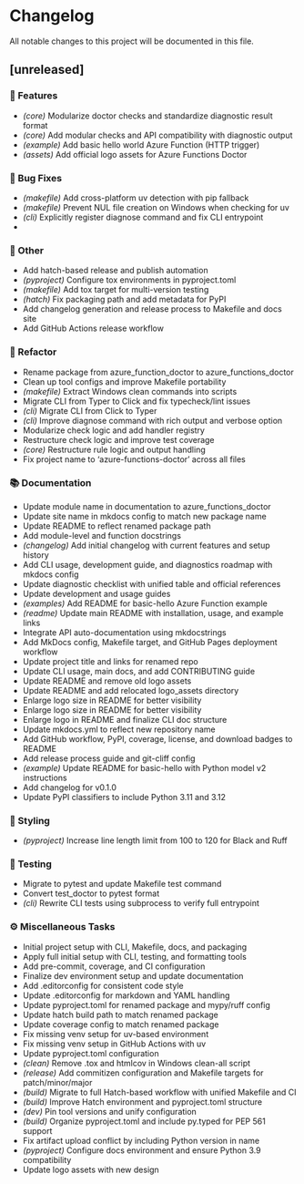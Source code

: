 # Changelog

All notable changes to this project will be documented in this file.

## [unreleased]

### 🚀 Features

- *(core)* Modularize doctor checks and standardize diagnostic result format
- *(core)* Add modular checks and API compatibility with diagnostic output
- *(example)* Add basic hello world Azure Function (HTTP trigger)
- *(assets)* Add official logo assets for Azure Functions Doctor

### 🐛 Bug Fixes

- *(makefile)* Add cross-platform uv detection with pip fallback
- *(makefile)* Prevent NUL file creation on Windows when checking for uv
- *(cli)* Explicitly register diagnose command and fix CLI entrypoint
- 
### 💼 Other

- Add hatch-based release and publish automation
- *(pyproject)* Configure tox environments in pyproject.toml
- *(makefile)* Add tox target for multi-version testing
- *(hatch)* Fix packaging path and add metadata for PyPI
- Add changelog generation and release process to Makefile and docs site
- Add GitHub Actions release workflow

### 🚜 Refactor

- Rename package from azure_function_doctor to azure_functions_doctor
- Clean up tool configs and improve Makefile portability
- *(makefile)* Extract Windows clean commands into scripts
- Migrate CLI from Typer to Click and fix typecheck/lint issues
- *(cli)* Migrate CLI from Click to Typer
- *(cli)* Improve diagnose command with rich output and verbose option
- Modularize check logic and add handler registry
- Restructure check logic and improve test coverage
- *(core)* Restructure rule logic and output handling
- Fix project name to ‘azure-functions-doctor’ across all files

### 📚 Documentation

- Update module name in documentation to azure_functions_doctor
- Update site name in mkdocs config to match new package name
- Update README to reflect renamed package path
- Add module-level and function docstrings
- *(changelog)* Add initial changelog with current features and setup history
- Add CLI usage, development guide, and diagnostics roadmap with mkdocs config
- Update diagnostic checklist with unified table and official references
- Update development and usage guides
- *(examples)* Add README for basic-hello Azure Function example
- *(readme)* Update main README with installation, usage, and example links
- Integrate API auto-documentation using mkdocstrings
- Add MkDocs config, Makefile target, and GitHub Pages deployment workflow
- Update project title and links for renamed repo
- Update CLI usage, main docs, and add CONTRIBUTING guide
- Update README and remove old logo assets
- Update README and add relocated logo_assets directory
- Enlarge logo size in README for better visibility
- Enlarge logo size in README for better visibility
- Enlarge logo in README and finalize CLI doc structure
- Update mkdocs.yml to reflect new repository name
- Add GitHub workflow, PyPI, coverage, license, and download badges to README
- Add release process guide and git-cliff config
- *(example)* Update README for basic-hello with Python model v2 instructions
- Add changelog for v0.1.0
- Update PyPI classifiers to include Python 3.11 and 3.12

### 🎨 Styling

- *(pyproject)* Increase line length limit from 100 to 120 for Black and Ruff

### 🧪 Testing

- Migrate to pytest and update Makefile test command
- Convert test_doctor to pytest format
- *(cli)* Rewrite CLI tests using subprocess to verify full entrypoint

### ⚙️ Miscellaneous Tasks

- Initial project setup with CLI, Makefile, docs, and packaging
- Apply full initial setup with CLI, testing, and formatting tools
- Add pre-commit, coverage, and CI configuration
- Finalize dev environment setup and update documentation
- Add .editorconfig for consistent code style
- Update .editorconfig for markdown and YAML handling
- Update pyproject.toml for renamed package and mypy/ruff config
- Update hatch build path to match renamed package
- Update coverage config to match renamed package
- Fix missing venv setup for uv-based environment
- Fix missing venv setup in GitHub Actions with uv
- Update pyproject.toml configuration
- *(clean)* Remove .tox and htmlcov in Windows clean-all script
- *(release)* Add commitizen configuration and Makefile targets for patch/minor/major
- *(build)* Migrate to full Hatch-based workflow with unified Makefile and CI
- *(build)* Improve Hatch environment and pyproject.toml structure
- *(dev)* Pin tool versions and unify configuration
- *(build)* Organize pyproject.toml and include py.typed for PEP 561 support
- Fix artifact upload conflict by including Python version in name
- *(pyproject)* Configure docs environment and ensure Python 3.9 compatibility
- Update logo assets with new design

<!-- generated by git-cliff -->
